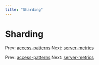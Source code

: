 ```yaml
---
title: "Sharding"
---
```


# Sharding

Prev: [access-patterns](access-patterns.md)
Next: [server-metrics](server-metrics.md)

Prev: [access-patterns](access-patterns.md)
Next: [server-metrics](server-metrics.md)

